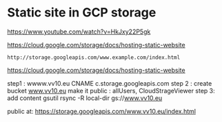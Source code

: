 
# Static site in GCP storage


https://www.youtube.com/watch?v=HkJxy22P5gk

https://cloud.google.com/storage/docs/hosting-static-website

~~~
http://storage.googleapis.com/www.example.com/index.html
~~~

https://cloud.google.com/storage/docs/hosting-static-website

step1 :
wwww.vv10.eu CNAME c.storage.googleapis.com
step 2 :
create bucket
www.vv10.eu
make it public : allUsers, CloudStrageViewer
step 3:
add content
gsutil rsync -R local-dir gs://www.vv10.eu

public at:
https://storage.googleapis.com/www.vv10.eu/index.html

